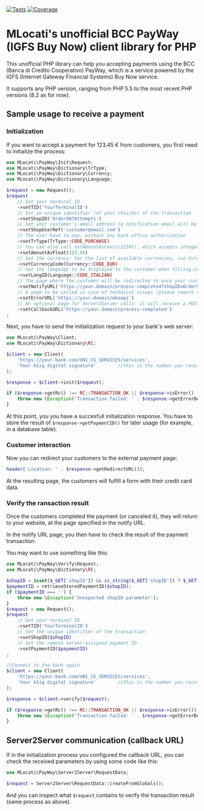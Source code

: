 [![Tests](https://github.com/mlocati/PayWay/actions/workflows/test.yml/badge.svg?branch=main)](https://github.com/mlocati/PayWay/actions/workflows/test.yml)
[![Coverage](https://coveralls.io/repos/github/mlocati/PayWay/badge.svg?branch=main)](https://coveralls.io/github/mlocati/PayWay?branch=main)

# MLocati's unofficial BCC PayWay (IGFS Buy Now) client library for PHP

This unofficial PHP library can help you accepting payments using the BCC (Banca di Credito Cooperativo) PayWay, which is a service powered by the IGFS (Internet Gateway Financial Systems) Buy Now service.

It supports any PHP version, ranging from PHP 5.5 to the most recent PHP versions (8.2 as for now).

## Sample usage to receive a payment

### Initialization

If you want to accept a payment for 123.45 &euro; from customers, you first need to initialize the process:

```php
use MLocati\PayWay\Init\Request;
use MLocati\PayWay\Dictionary\TrType;
use MLocati\PayWay\Dictionary\Currency;
use MLocati\PayWay\Dictionary\Language;

$request = new Request();
$request
    // Set your terminal ID
    ->setTID('YourTerminalID')
    // Set an unique identifier (of your choiche) of the transaction
    ->setShopID('Order987Attempt1')
    // Set your customer's email address (a notification email will be sent to this address)
    ->setShopUserRef('customer@email.com')
    // The user have to pay, without any back office authorization
    ->setTrType(TrType::CODE_PURCHASE)
    // You can also call setAmountAsCents(12345), which accepts integer numbers instead of floating point numbers
    ->setAmountAsFloat(123.45)
    // Set the currency: for the list of available currencies, use Currency::getDictionary()
    ->setCurrencyCode(Currency::CODE_EUR)
    // Set the language to be displayed to the customer when filling-in the data: for the list of available language, use Language::getDictionary()
    ->setLangID(Language::CODE_ITALIAN)
    // The page where the customer will be redirected to once your customer will have paid
    ->setNotifyURL('https://your.domain/process-completed?shopID=Order987Attempt1')
    // A page to be called in case of technical issues (please remark that if the transaction failed, the customer will be still redirected to the notifyURL page)
    ->setErrorURL('https://your.domain/whoops')
    // An optional page for Server2Server calls: it will receive a POST request with the transaction details
    ->setCallbackURL('https://your.domain/process-completed')
;
```

Next, you have to send the initialization request to your bank's web server:

```php
use MLocati\PayWay\Client;
use MLocati\PayWay\Dictionary\RC;

$client = new Client(
    'https://your.bank.com/UNI_CG_SERVICES/services',
    'Your kSig digital signature'        //this is the number you receive from the Bank upon activation
);

$response = $client->init($request);

if ($response->getRc() !== RC::TRANSACTION_OK || $response->isError() || $response->getRedirectURL() === '') {
    throw new \Exception('Transaction failed: ' . $response->getErrorDesc());
}
```

At this point, you you have a succesfull initialization response.
You have to store the result of `$response->getPaymentID()` for later usage (for example, in a database table).

### Customer interaction

Now you can redirect your customers to the external payment page:

```php
header('Location: ' . $response->getRedirectURL());
```

At the resulting page, the customers will fulfill a form with their credit card data.

### Verify the ransaction result

Once the customers completed the payment (or canceled it), they will return to your website, at the page specified in the notify URL.

In the notify URL page, you then have to check the result of the payment transaction.

You may want to use something like this:

```php
use MLocati\PayWay\Verify\Request;
use MLocati\PayWay\Dictionary\RC;

$shopID = isset($_GET['shopID']) && is_string($_GET['shopID']) ? $_GET['shopID'] : '';
$paymentID = retrieveStoredPaymentID($shopID);
if ($paymentID === '') {
    throw new \Exception('Unexpected shopID parameter');
}
$request = new Request();
$request
    // Set your terminal ID
    ->setTID('YourTerminalID')
    // Set the unique identifier of the transaction
    ->setShopID($shopID)
    // Set the remote server-assigned payment ID
    ->setPaymentID($paymentID)
;

//Connect to the bank again
$client = new Client(
    'https://your.bank.com/UNI_CG_SERVICES/services',
    'Your kSig digital signature'        //this is the number you receive from the Bank upon activation
);

$response = $client->verify($request);

if ($response->getRc() !== RC::TRANSACTION_OK || $response->isError()) {
    throw new \Exception('Transaction failed: ' . $response->getErrorDesc());
}
```

## Server2Server communication (callback URL)

If in the initialization process you configured the callback URL, you can check the received parameters by using some code like this:

```php
use MLocati\PayWay\Server2Server\RequestData;

$request = Server2Server\RequestData::createFromGlobals();
```

And you can inspect what `$request` contains to verify the transaction result (same process as above).


